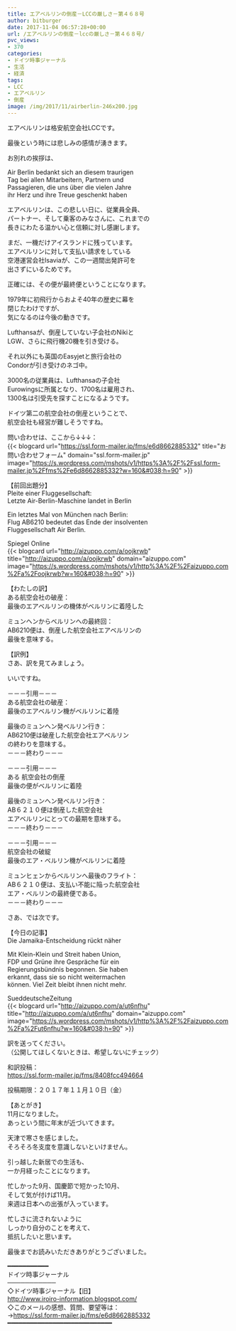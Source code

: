 ```yaml
---
title: エアベルリンの倒産－LCCの厳しさ－第４６８号
author: bitburger
date: 2017-11-04 06:57:28+00:00
url: /エアベルリンの倒産－lccの厳しさ－第４６８号/
pvc_views:
- 370
categories:
- ドイツ時事ジャーナル
- 生活
- 経済
tags:
- LCC
- エアベルリン
- 倒産
image: /img/2017/11/airberlin-246x200.jpg
---
```

エアベルリンは格安航空会社LCCです。  
  
最後という時には悲しみの感情が湧きます。  
  
お別れの挨拶は、  
  
Air Berlin bedankt sich an diesem traurigen  
Tag bei allen Mitarbeitern, Partnern und  
Passagieren, die uns über die vielen Jahre  
ihr Herz und ihre Treue geschenkt haben  
  
エアベルリンは、この悲しい日に、従業員全員、  
パートナー、そして乗客のみなさんに、これまでの  
長きにわたる温かい心と信頼に対し感謝します。 

まだ、一機だけアイスランドに残っています。  
エアベルリンに対して支払い請求をしている  
空港運営会社Isaviaが、この一週間出発許可を  
出さずにいるためです。  
  
正確には、その便が最終便ということになります。 

1979年に初飛行からおよそ40年の歴史に幕を  
閉じたわけですが、  
気になるのは今後の動きです。  
  
Lufthansaが、倒産していない子会社のNikiと  
LGW、さらに飛行機20機を引き受ける。  
  
それ以外にも英国のEasyjetと旅行会社の  
Condorが引き受けのネゴ中。  
  
3000名の従業員は、Lufthansaの子会社  
Eurowingsに所属となり、1700名は雇用され、  
1300名は引受先を探すことになるようです。  
  
ドイツ第二の航空会社の倒産ということで、  
航空会社も経営が難しそうですね。  
  
問い合わせは、ここから↓↓↓：  
{{< blogcard url="https://ssl.form-mailer.jp/fms/e6d8662885332" title="&#12362;&#21839;&#12356;&#21512;&#12431;&#12379;&#12501;&#12457;&#12540;&#12512;" domain="ssl.form-mailer.jp" image="https://s.wordpress.com/mshots/v1/https%3A%2F%2Fssl.form-mailer.jp%2Ffms%2Fe6d8662885332?w=160&#038;h=90" >}} 

【前回出題分】  
Pleite einer Fluggesellschaft:  
Letzte Air-Berlin-Maschine landet in Berlin  
  
Ein letztes Mal von München nach Berlin:  
Flug AB6210 bedeutet das Ende der insolventen  
Fluggesellschaft Air Berlin.  
  
Spiegel Online  
{{< blogcard url="http://aizuppo.com/a/oojkrwb" title="http://aizuppo.com/a/oojkrwb" domain="aizuppo.com" image="https://s.wordpress.com/mshots/v1/http%3A%2F%2Faizuppo.com%2Fa%2Foojkrwb?w=160&#038;h=90" >}} 

【わたしの訳】  
ある航空会社の破産：  
最後のエアベルリンの機体がベルリンに着陸した  
  
ミュンヘンからベルリンへの最終回：  
AB6210便は、倒産した航空会社エアベルリンの  
最後を意味する。

【訳例】  
さあ、訳を見てみましょう。  
  
いいですね。 

－－－引用－－－  
ある航空会社の破産：  
最後のエアベルリン機がベルリンに着陸  
  
最後のミュンヘン発ベルリン行き：  
AB6210便は破産した航空会社エアベルリン  
の終わりを意味する。  
－－－終わり－－－

－－－引用－－－  
ある 航空会社の倒産  
最後の便がベルリンに着陸  
  
最後のミュンヘン発ベルリン行き：  
AB６２１０便は倒産した航空会社  
エアベルリンにとっての最期を意味する。  
－－－終わり－－－ 

－－－引用－－－  
航空会社の破綻  
最後のエア・ベルリン機がベルリンに着陸  
  
ミュンヒェンからベルリンへ最後のフライト：  
AB６２１０便は、支払い不能に陥った航空会社  
エア・ベルリンの最終便である。  
－－－終わり－－－ 

さあ、では次です。  
  
【今日の記事】  
Die Jamaika-Entscheidung rückt näher  
  
Mit Klein-Klein und Streit haben Union,  
FDP und Grüne ihre Gespräche für ein  
Regierungsbündnis begonnen. Sie haben  
erkannt, dass sie so nicht weitermachen  
können. Viel Zeit bleibt ihnen nicht mehr.  
  
SueddeutscheZeitung  
{{< blogcard url="http://aizuppo.com/a/ut6nfhu" title="http://aizuppo.com/a/ut6nfhu" domain="aizuppo.com" image="https://s.wordpress.com/mshots/v1/http%3A%2F%2Faizuppo.com%2Fa%2Fut6nfhu?w=160&#038;h=90" >}} 

訳を送ってください。  
（公開してほしくないときは、希望しないにチェック）  
  
和訳投稿：  
 <https://ssl.form-mailer.jp/fms/8408fcc494664>  
  
投稿期限：２０１７年１１月１０日（金） 

【あとがき】  
11月になりました。  
あっという間に年末が近づいてきます。  
  
天津で寒さを感じました。  
そろそろ冬支度を意識しないといけません。  
  
引っ越した新居での生活も、  
一か月経ったことになります。  
  
忙しかった9月、国慶節で短かった10月、  
そして気が付けば11月。  
来週は日本への出張が入っています。  
  
忙しさに流されないように  
しっかり自分のことを考えて、  
抵抗したいと思います。  
  
最後までお読みいただきありがとうございました。

━━━━━━━━━━━  
ドイツ時事ジャーナル  
───────────  
◇ドイツ時事ジャーナル【旧】  
<http://www.iroiro-information.blogspot.com/>  
◇このメールの感想、質問、要望等は：  
-><https://ssl.form-mailer.jp/fms/e6d8662885332>  
━━━━━━━━━━━━━━━━━━━━━━━━━━━━